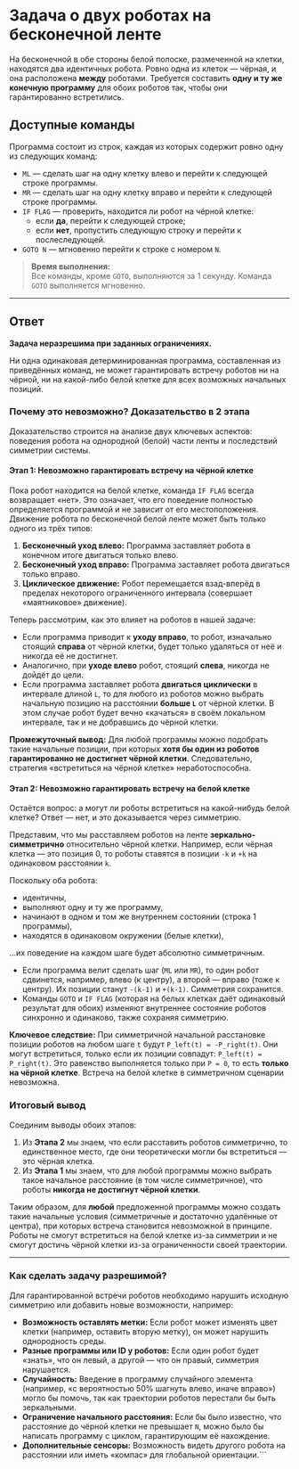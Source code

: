 # Задача о двух роботах на бесконечной ленте

На бесконечной в обе стороны белой полоске, размеченной на клетки, находятся два идентичных робота. Ровно одна из клеток — чёрная, и она расположена **между** роботами. Требуется составить **одну и ту же конечную программу** для обоих роботов так, чтобы они гарантированно встретились.

## Доступные команды

Программа состоит из строк, каждая из которых содержит ровно одну из следующих команд:

- `ML` — сделать шаг на одну клетку влево и перейти к следующей строке программы.
- `MR` — сделать шаг на одну клетку вправо и перейти к следующей строке программы.
- `IF FLAG` — проверить, находится ли робот на чёрной клетке:
    - если **да**, перейти к следующей строке;
    - если **нет**, пропустить следующую строку и перейти к послеследующей.
- `GOTO N` — мгновенно перейти к строке с номером `N`.

> **Время выполнения:**  
> Все команды, кроме `GOTO`, выполняются за 1 секунду. Команда `GOTO` выполняется мгновенно.

---

## Ответ

**Задача неразрешима при заданных ограничениях.**

Ни одна одинаковая детерминированная программа, составленная из приведённых команд, не может гарантировать встречу роботов ни на чёрной, ни на какой-либо белой клетке для всех возможных начальных позиций.

### Почему это невозможно? Доказательство в 2 этапа

Доказательство строится на анализе двух ключевых аспектов: поведения робота на однородной (белой) части ленты и последствий симметрии системы.

#### Этап 1: Невозможно гарантировать встречу на чёрной клетке

Пока робот находится на белой клетке, команда `IF FLAG` всегда возвращает «нет». Это означает, что его поведение полностью определяется программой и не зависит от его местоположения. Движение робота по бесконечной белой ленте может быть только одного из трёх типов:

1.  **Бесконечный уход влево:** Программа заставляет робота в конечном итоге двигаться только влево.
2.  **Бесконечный уход вправо:** Программа заставляет робота двигаться только вправо.
3.  **Циклическое движение:** Робот перемещается взад-вперёд в пределах некоторого ограниченного интервала (совершает «маятниковое» движение).

Теперь рассмотрим, как это влияет на роботов в нашей задаче:
-   Если программа приводит к **уходу вправо**, то робот, изначально стоящий **справа** от чёрной клетки, будет только удаляться от неё и никогда её не достигнет.
-   Аналогично, при **уходе влево** робот, стоящий **слева**, никогда не дойдёт до цели.
-   Если программа заставляет робота **двигаться циклически** в интервале длиной `L`, то для любого из роботов можно выбрать начальную позицию на расстоянии **больше `L`** от чёрной клетки. В этом случае робот будет вечно «качаться» в своём локальном интервале, так и не добравшись до чёрной клетки.

**Промежуточный вывод:** Для любой программы можно подобрать такие начальные позиции, при которых **хотя бы один из роботов гарантированно не достигнет чёрной клетки**. Следовательно, стратегия «встретиться на чёрной клетке» неработоспособна.

#### Этап 2: Невозможно гарантировать встречу на белой клетке

Остаётся вопрос: а могут ли роботы встретиться на какой-нибудь белой клетке? Ответ — нет, и это доказывается через симметрию.

Представим, что мы расставляем роботов на ленте **зеркально-симметрично** относительно чёрной клетки. Например, если чёрная клетка — это позиция 0, то роботы ставятся в позиции `-k` и `+k` на одинаковом расстоянии `k`.

Поскольку оба робота:
-   идентичны,
-   выполняют одну и ту же программу,
-   начинают в одном и том же внутреннем состоянии (строка 1 программы),
-   находятся в одинаковом окружении (белые клетки),

...их поведение на каждом шаге будет абсолютно симметричным.
-   Если программа велит сделать шаг (`ML` или `MR`), то один робот сдвинется, например, влево (к центру), а второй — вправо (тоже к центру). Их позиции станут `-(k-1)` и `+(k-1)`. Симметрия сохранится.
-   Команды `GOTO` и `IF FLAG` (которая на белых клетках даёт одинаковый результат для обоих) изменяют внутреннее состояние роботов синхронно и одинаково, также сохраняя симметрию.

**Ключевое следствие:** При симметричной начальной расстановке позиции роботов на любом шаге `t` будут `P_left(t) = -P_right(t)`. Они могут встретиться, только если их позиции совпадут: `P_left(t) = P_right(t)`. Это равенство выполняется только при `P = 0`, то есть **только на чёрной клетке**. Встреча на белой клетке в симметричном сценарии невозможна.

### Итоговый вывод

Соединим выводы обоих этапов:

1.  Из **Этапа 2** мы знаем, что если расставить роботов симметрично, то единственное место, где они теоретически могли бы встретиться — это чёрная клетка.
2.  Из **Этапа 1** мы знаем, что для любой программы можно выбрать такое начальное расстояние (в том числе симметричное), что роботы **никогда не достигнут чёрной клетки**.

Таким образом, для **любой** предложенной программы можно создать такие начальные условия (симметричные и достаточно удалённые от центра), при которых встреча становится невозможной в принципе. Роботы не смогут встретиться на белой клетке из-за симметрии и не смогут достичь чёрной клетки из-за ограниченности своей траектории.

---

### Как сделать задачу разрешимой?

Для гарантированной встречи роботов необходимо нарушить исходную симметрию или добавить новые возможности, например:

-   **Возможность оставлять метки:** Если робот может изменять цвет клетки (например, оставить вторую метку), он может нарушить однородность среды.
-   **Разные программы или ID у роботов:** Если один робот будет «знать», что он левый, а другой — что он правый, симметрия нарушается.
-   **Случайность:** Введение в программу случайного элемента (например, «с вероятностью 50% шагнуть влево, иначе вправо») могло бы помочь, так как траектории роботов перестали бы быть зеркальными.
-   **Ограничение начального расстояния:** Если бы было известно, что расстояние до чёрной клетки не превышает `N`, можно было бы написать программу с циклом, гарантирующим её нахождение.
-   **Дополнительные сенсоры:** Возможность видеть другого робота на расстоянии или иметь «компас» для глобальной ориентации.```